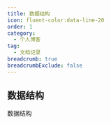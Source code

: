 ```yaml
---
title: 数据结构
icon: fluent-color:data-line-20
order: 1
category:
  - 个人博客
tag:
  - 文档记录
breadcrumb: true
breadcrumbExclude: false
---
```


## 数据结构
数据结构
